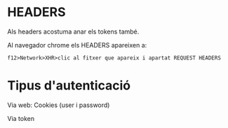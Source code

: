 # HEADERS

Als headers acostuma anar els tokens també. 

Al navegador chrome els HEADERS apareixen a:

    f12>Network>XHR>clic al fitxer que apareix i apartat REQUEST HEADERS
    
    
# Tipus d'autenticació

Via web: Cookies (user i password)

Via token